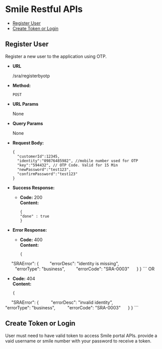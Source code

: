# Smile Restful APIs
* [Register User](#registeruser)
* [Create Token or Login](#createtoken)

## Register User
  Register a new user to the application using OTP.

* **URL**

  /sra/registerbyotp

* **Method:**

  `POST`
    
*  **URL Params**

   None

* **Query Params**

  None
  
* **Request Body:**

  ```
  {
    "customerId":12345,
    "identity":"09876485982", //mobile number used for OTP
    "key":"594432", // OTP Code. Valid for 15 Min
    "newPassword":"test123",
    "confirmPassword":"test123"
  }
  ```

* **Success Response:**

  * **Code:** 200 <br />
    **Content:** 
      ```
      {
      "done" : true
      }
      ```
 
* **Error Response:**

  * **Code:** 400 <br />
    **Content:** 
      ```
      {
      "SRAError": {
        "errorDesc": "identity is missing",
        "errorType": "business",
        "errorCode": "SRA-0003"
       }
      }
      ```
  OR
  * **Code:** 404 <br />
    **Content:** 
      ```
      {
        "SRAError": {
          "errorDesc": "invalid identity",
          "errorType": "business",
          "errorCode": "SRA-0003"
         }
      }
      ```
   
## Create Token or Login

User must need to have valid token to access Smile portal APIs. provide a vaid username or smile number with your password to receive a token. 
